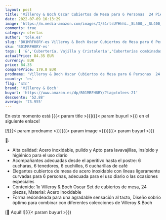 ```yaml
---
layout: post
title: 'Villeroy & Boch Oscar Cubiertos de Mesa para 6 Personas  24 Piezas  Acero Inoxidable'
date: 2022-07-09 16:13:29
image: 'https://m.media-amazon.com/images/I/51rtsUYHhhL._SL500_._SL400_.jpg'
comments: true
category: ofertas
author: 'tole.es'
slug: 'B01MRFH8RY-es Villeroy & Boch Oscar Cubiertos de Mesa para 6 Personas 24...'
sku: 'B01MRFH8RY-es'
tags: [ '&','Cubertería, Vajilla y Cristalería','Cuberterías combinadas','Hogar y cocina','Juegos de cubertería','Piezas de cubertería','boch','villeroy','villeroy & boch','🇪🇸', ]
actualPrice: 84.35 EUR
currency: EUR
price: 84.35
comparePrice: 179.0 EUR
prodname: 'Villeroy & Boch Oscar Cubiertos de Mesa para 6 Personas  24 Piezas  Acero Inoxidable'
country: 'es'
flag: '🇪🇸'
brand: 'Villeroy & Boch'
buyurl: 'https://www.amazon.es/dp/B01MRFH8RY/?tag=tolees-21'
descuento: '52.88'
average: '73.955'
---
```


En este momento está [{{< param title >}}]({{< param buyurl >}}) en el siguiente enlace!

[![{{< param prodname >}}]({{< param image >}})]({{< param buyurl >}})

🔎:

- Alta calidad: Acero inoxidable, pulido y Apto para lavavajillas, Insípido y higiénico para el uso diario
- Acompañantes adecuadas desde el aperitivo hasta el postre: 6 cucharas, 6 tenedores, 6 cuchillos, 6 cucharillas de café
- Elegantes cubiertos de mesa de acero inoxidable con líneas ligeramente curvadas para 6 personas, adecuada para el uso diario o las ocasiones especiales
- Contenido: 1x Villeroy & Boch Oscar Set de cubiertos de mesa, 24 piezas, Material: Acero inoxidable
- Forma redondeada para una agradable sensación al tacto, Diseño sobrio óptimo para combinar con diferentes colecciones de Villeroy & Boch

[🛒 Aquí!!!]({{< param buyurl >}})
